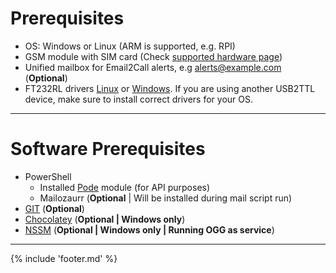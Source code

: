 ﻿# Prerequisites

- OS: Windows or Linux (ARM is supported, e.g. RPI)
- GSM module with SIM card (Check [supported hardware page](supported-hardware.md))
- Unified mailbox for Email2Call alerts, e.g alerts@example.com (**Optional**)
- FT232RL drivers [Linux](https://ftdichip.com/wp-content/uploads/2020/08/AN_220_FTDI_Drivers_Installation_Guide_for_Linux-1.pdf) or [Windows](https://ftdichip.com/drivers/d2xx-drivers/). If you are using another USB2TTL device, make sure to install correct drivers for your OS.

___

# Software Prerequisites

- PowerShell
    - Installed [Pode](https://badgerati.github.io/Pode/Getting-Started/Installation/#minimum-requirements) module (for API purposes)
    - Mailozaurr (**Optional** | Will be installed during mail script run) 
- [GIT](https://git-scm.com/downloads) (**Optional**)
- [Chocolatey](https://chocolatey.org/install) (**Optional | Windows only**)
- [NSSM](https://community.chocolatey.org/packages/NSSM) (**Optional | Windows only | Running OGG as service**)
___

{% include 'footer.md' %}